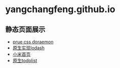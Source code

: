 # yangchangfeng.github.io
## 静态页面展示
* [prue css doraemon](https://yangchangfeng.github.io/doraemon/doraemon.html)
* [原生实现lodash](https://yangchangfeng.github.io/lodash/lodash.js)
* [小米首页](https://yangchangfeng.github.io/mi)
* [原生todolist](https://yangchangfeng.github.io/todolist/Villiajs)
